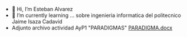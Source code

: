 - 👋 Hi, I’m Esteban Alvarez
- 🌱 I’m currently learning ... sobre ingenieria informatica del politecnico Jaime Isaza Cadavid
- Adjunto archivo actividad AyP1 "PARADIGMAS" [PARADIGMA.docx](https://github.com/estebanlds26/estebanlds26/files/6151455/PARADIGMA.docx)
